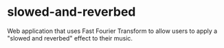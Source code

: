 # slowed-and-reverbed
Web application that uses Fast Fourier Transform to allow users to apply a "slowed and reverbed" effect to their music. 

